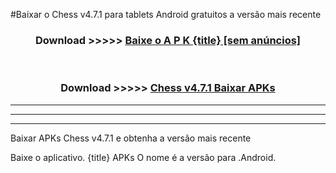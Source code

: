 #Baixar o Chess v4.7.1  para tablets Android gratuitos a versão mais recente


<div align="center">
<h3>Download >>>>> <a href="https://pt-web.web.app/?pt= {title}">Baixe o A P K {title} [sem anúncios]</a></h3><br>

<h3>Download >>>>> <a href="https://pt-web.web.app/?pt= {title}">Chess v4.7.1 Baixar APKs</a></h3>
</div>

----------------------------------------------------------

----------------------------------------------------------

----------------------------------------------------------

Baixar APKs Chess v4.7.1 e obtenha a versão mais recente

Baixe o aplicativo. {title} APKs O nome é a versão para .Android.


